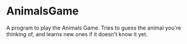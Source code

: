 # AnimalsGame
A program to play the Animals Game. Tries to guess the animal you're thinking of, and learns new ones if it doesn't know it yet.
